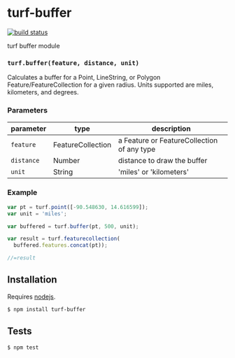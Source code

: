 # turf-buffer

[![build status](https://secure.travis-ci.org/Turfjs/turf-buffer.png)](http://travis-ci.org/Turfjs/turf-buffer)

turf buffer module


### `turf.buffer(feature, distance, unit)`

Calculates a buffer for a Point, LineString, or Polygon Feature/FeatureCollection for a given radius. Units supported are miles, kilometers, and degrees.


### Parameters

| parameter  | type              | description                                |
| ---------- | ----------------- | ------------------------------------------ |
| `feature`  | FeatureCollection | a Feature or FeatureCollection of any type |
| `distance` | Number            | distance to draw the buffer                |
| `unit`     | String            | 'miles' or 'kilometers'                    |


### Example

```js
var pt = turf.point([-90.548630, 14.616599]);
var unit = 'miles';

var buffered = turf.buffer(pt, 500, unit);

var result = turf.featurecollection(
  buffered.features.concat(pt));

//=result
```

## Installation

Requires [nodejs](http://nodejs.org/).

```sh
$ npm install turf-buffer
```

## Tests

```sh
$ npm test
```

